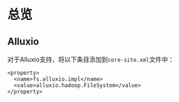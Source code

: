 # 总览

## Alluxio

 对于Alluxio支持，将以下条目添加到`core-site.xml`文件中：

```text
<property>
  <name>fs.alluxio.impl</name>
  <value>alluxio.hadoop.FileSystem</value>
</property>
```

